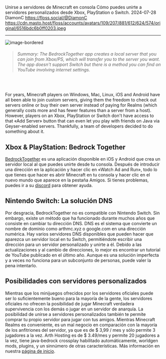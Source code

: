 Unirse a servidores de Minecraft en consola
Cómo puedes unirte a servidores personalizados desde Xbox, PlayStation o Switch.
2024-07-28
DiamonC 
https://floss.social/@DiamonC 
https://cdn.masto.host/floss/accounts/avatars/109/207/881/612/624/574/original/6516bdc6b0ff0203.jpeg

---

![image-bordered](https://i.imgur.com/zbZ2CRB.png)

> <h6>Summary: The BedrockTogether app creates a local server that you can join from Xbox/PS, which will transfer you to the server you want. The app doesn't support Switch but there is a method you can find on YouTube involving internet settings.</h6>

<br/>

For years, Minecraft players on Windows, Mac, Linux, iOS and Android have all been able to join custom servers, giving them the freedom to check out servers online or buy their own server instead of paying for Realms (which generally costs more and has fewer features than a server from a host). However, players on an Xbox, PlayStation or Switch don't have access to that «Add Server» button that can even let you play with friends on Java via Geyser-enabled servers. Thankfully, a team of developers decided to do something about it.

## Xbox & PlayStation: Bedrock Together
[BedrockTogether](https://bedrocktogether.net) es una aplicación disponible en iOS y Android que crea un servidor local al que puedes unirte desde tu consola. Después de introducir una dirección en la aplicación y hacer clic en «Watch Ad and Run», todo lo que tienes que hacer es abrir Minecraft en tu consola y hacer clic en el nuevo mundo que aparece en la pestaña Amigos. Si tienes problemas, puedes ir a su [discord](https://discord.gg/PDEfcUaKFj) para obtener ayuda.

## Nintendo Switch: La solución DNS
Por desgracia, BedrockTogether no es compatible con Nintendo Switch. Sin embargo, existe un método que ha funcionado durante muchos años que consiste en cambiar tu dirección DNS. DNS es el sistema que convierte un nombre de dominio como arthmc.xyz o google.com en una dirección numérica. Hay varios servidores DNS disponibles que pueden hacer que aparezca un servidor local en tu Switch, permitiéndote escribir una dirección para un servidor personalizado y unirte a él. Debido a las actualizaciones y al cambio de direcciones, lo mejor es encontrar un tutorial de YouTube publicado en el último año. Aunque es una solución imperfecta y a veces no funciona para un subconjunto de personas, puede valer la pena intentarlo.

## Posibilidades con servidores personalizados
Mientras que los minijuegos ofrecidos por los servidores oficiales puede ser lo suficientemente bueno para la mayoría de la gente, los servidores oficiales no ofrecen la posibilidad de jugar Minecraft verdadera supervivencia con los demás o jugar en un servidor de anarquía. La posibilidad de unirse a servidores personalizados también te permite comprar tu propio servidor para jugar con tus amigos. Mientras Minecraft Realms es conveniente, es un mal negocio en comparación con la mayoría de los anfitriones del servidor, ya que es de $ 3,99 / mes y sólo permite 3 jugadores a la vez. Arth Hosting es de $ 3.49/mes y permite 20 jugadores a la vez, tiene java-bedrock crossplay habilitado automáticamente, worldgen mods, plugins, y un sinnúmero de otras características. Más información en nuestra [página de inicio](/).

